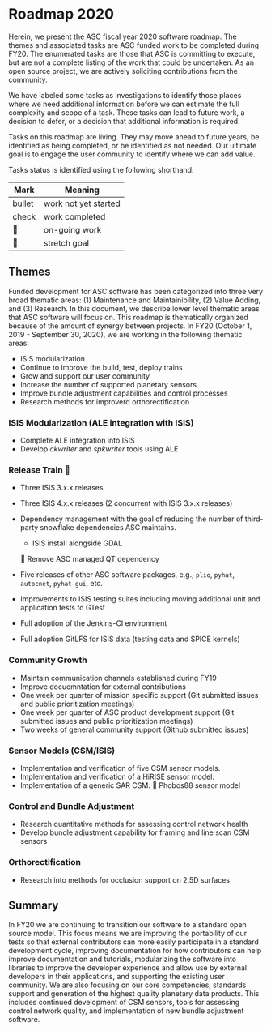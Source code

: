# Roadmap 2020

Herein, we present the ASC fiscal year 2020 software roadmap. The themes and associated tasks are ASC funded work to be completed during FY20. The enumerated tasks are those that ASC is committing to execute, but are not a complete listing of the work that could be undertaken. As an open source project, we are actively soliciting contributions from the community.

We have labeled some tasks as investigations to identify those places where we need additional information before we can estimate the full complexity and scope of a task. These tasks can lead to future work, a decision to defer, or a decision that additional information is required. 

Tasks on this roadmap are living. They may move ahead to future years, be identified as being completed, or be identified as not needed. Our ultimate goal is to engage the user community to identify where we can add value.

Tasks status is identified using the following shorthand:

| Mark | Meaning |
|------|---------|
| bullet| work not yet started|
| check | work completed|
| :runner: | on-going work |
| :muscle: | stretch goal |

## Themes
Funded development for ASC software has been categorized into three very broad thematic areas: (1) Maintenance and Maintainibility, (2) Value Adding, and (3) Research. In this document, we describe lower level thematic areas that ASC software will focus on. This roadmap is thematically organized because of the amount of synergy between projects. In FY20 (October 1, 2019 - September 30, 2020), we are working in the following thematic areas:

- ISIS modularization
- Continue to improve the build, test, deploy trains
- Grow and support our user community
- Increase the number of supported planetary sensors
- Improve bundle adjustment capabilities and control processes
- Research methods for improverd orthorectification

### ISIS Modularization (ALE integration with ISIS)
  - Complete ALE integration into ISIS
  - Develop *ckwriter* and *spkwriter* tools using ALE

### Release Train :train:
  - Three ISIS 3.x.x releases
  - Three ISIS 4.x.x releases (2 concurrent with ISIS 3.x.x releases)
  - Dependency management with the goal of reducing the number of third-party snowflake dependencies ASC maintains.
    - ISIS install alongside GDAL
    
    :muscle: Remove ASC managed QT dependency
  - Five releases of other ASC software packages, e.g., `plio`, `pyhat`, `autocnet`, `pyhat-gui`, etc.
  - Improvements to ISIS testing suites including moving additional unit and application tests to GTest
  - Full adoption of the Jenkins-CI environment
  - Full adoption GitLFS for ISIS data (testing data and SPICE kernels)

### Community Growth
  - Maintain communication channels established during FY19
  - Improve docuemntation for external contributions
  - One week per quarter of mission specific support (Git submitted issues and public prioritization meetings)
  - One week per quarter of ASC product development support (Git submitted issues and public prioritization meetings)
  - Two weeks of general community support (Github submitted issues)

### Sensor Models (CSM/ISIS)
  - Implementation and verification of five CSM sensor models.
  - Implementation and verification of a HiRISE sensor model.
  - Implementation of a generic SAR CSM.
  :muscle: Phobos88 sensor model

### Control and Bundle Adjustment
  - Research quantitative methods for assessing control network health
  - Develop bundle adjustment capability for framing and line scan CSM sensors

### Orthorectification
  - Research into methods for occlusion support on 2.5D surfaces

## Summary
In FY20 we are continuing to transition our software to a standard open source model. This focus means we are improving the portability of our tests so that external contributors can more easily participate in a standard development cycle, improving documentation for how contributors can help improve documentation and tutorials, modularizing the software into libraries to improve the developer experience and allow use by external developers in their applications, and supporting the existing user community. We are also focusing on our core competencies, standards support and generation of the highest quality planetary data products. This includes continued development of CSM sensors, tools for assessing control network quality, and implementation of new bundle adjustment software.
